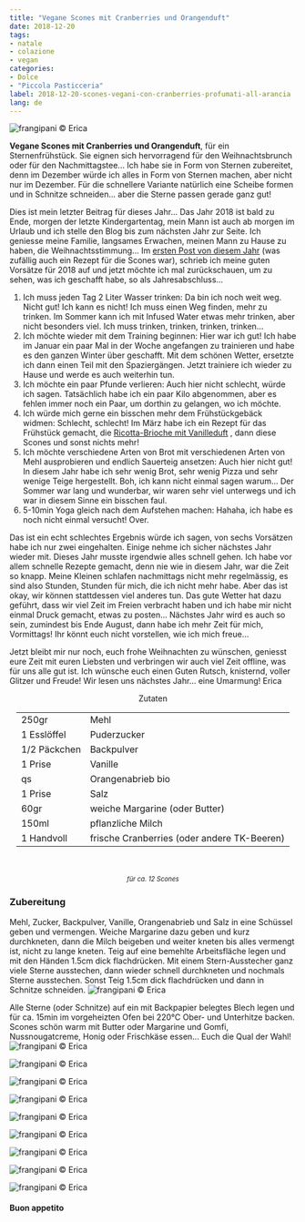```yaml
---
title: "Vegane Scones mit Cranberries und Orangenduft"
date: 2018-12-20
tags:
- natale
- colazione
- vegan
categories:
- Dolce
- "Piccola Pasticceria"
label: 2018-12-20-scones-vegani-con-cranberries-profumati-all-arancia
lang: de
---
```

![](../2018-12-20-scones-vegani-con-cranberries-profumati-all-arancia/header.jpg "frangipani © Erica")

**Vegane Scones mit Cranberries und Orangenduft**, für ein Sternenfrühstück. Sie eignen sich hervorragend für den Weihnachtsbrunch oder für den Nachmittagstee... Ich habe sie in Form von Sternen zubereitet, denn im Dezember würde ich alles in Form von Sternen machen, aber nicht nur im Dezember. Für die schnellere Variante natürlich eine Scheibe formen und in Schnitze schneiden... aber die Sterne passen gerade ganz gut!

Dies ist mein letzter Beitrag für dieses Jahr... Das Jahr 2018 ist bald zu Ende, morgen der letzte Kindergartentag, mein Mann ist auch ab morgen im Urlaub und ich stelle den Blog bis zum nächsten Jahr zur Seite. Ich geniesse meine Familie, langsames Erwachen, meinen Mann zu Hause zu haben, die Weihnachtsstimmung... Im <a href="https://frangipani.raiano.ch/2018-01-10-vellutata-arancione-e-scones-salati-con-spinaci-e-feta-de/" target="_blank">ersten Post von diesem Jahr</a> (was zufällig auch ein Rezept für die Scones war), schrieb ich meine guten Vorsätze für 2018 auf und jetzt möchte ich mal zurückschauen, um zu sehen, was ich geschafft habe, so als Jahresabschluss...

1. Ich muss jeden Tag 2 Liter Wasser trinken: Da bin ich noch weit weg. Nicht gut! Ich kann es nicht! Ich muss einen Weg finden, mehr zu trinken. Im Sommer kann ich mit Infused Water etwas mehr trinken, aber nicht besonders viel. Ich muss trinken, trinken, trinken, trinken...
2. Ich möchte wieder mit dem Training beginnen: Hier war ich gut! Ich habe im Januar ein paar Mal in der Woche angefangen zu trainieren und habe es den ganzen Winter über geschafft. Mit dem schönen Wetter, ersetzte ich dann einen Teil mit den Spaziergängen. Jetzt trainiere ich wieder zu Hause und werde es auch weiterhin tun.
3. Ich möchte ein paar Pfunde verlieren: Auch hier nicht schlecht, würde ich sagen. Tatsächlich habe ich ein paar Kilo abgenommen, aber es fehlen immer noch ein Paar, um dorthin zu gelangen, wo ich möchte.
4.  Ich würde mich gerne ein bisschen mehr dem Frühstückgebäck widmen: Schlecht, schlecht! Im März habe ich ein Rezept für das Frühstück gemacht, die <a href = "https://frangipani.raiano.ch/2018-03-01-pan-brioche-alla-ricotta-profumato-alla-vaniglia-de/" target = "_blank">Ricotta-Brioche mit Vanilleduft</a> , dann diese Scones und sonst nichts mehr!
5. Ich möchte verschiedene Arten von Brot mit verschiedenen Arten von Mehl ausprobieren und endlich Sauerteig ansetzen: Auch hier nicht gut! In diesem Jahr habe ich sehr wenig Brot, sehr wenig Pizza und sehr wenige Teige hergestellt. Boh, ich kann nicht einmal sagen warum... Der Sommer war lang und wunderbar, wir waren sehr viel unterwegs und ich war in diesem Sinne ein bisschen faul.
6. 5-10min Yoga gleich nach dem Aufstehen machen: Hahaha, ich habe es noch nicht einmal versucht! Over.

Das ist ein echt schlechtes Ergebnis würde ich sagen, von sechs Vorsätzen habe ich nur zwei eingehalten. Einige nehme ich sicher nächstes Jahr wieder mit. Dieses Jahr musste irgendwie alles schnell gehen. Ich habe vor allem schnelle Rezepte gemacht, denn nie wie in diesem Jahr, war die Zeit so knapp. Meine Kleinen schlafen nachmittags nicht mehr regelmässig, es sind also Stunden, Stunden für mich, die ich nicht mehr habe. Aber das ist okay, wir können stattdessen viel anderes tun. Das gute Wetter hat dazu geführt, dass wir viel Zeit im Freien verbracht haben und ich habe mir nicht einmal Druck gemacht, etwas zu posten... Nächstes Jahr wird es auch so sein, zumindest bis Ende August, dann habe ich mehr Zeit für mich, Vormittags! Ihr könnt euch nicht vorstellen, wie ich mich freue...

Jetzt bleibt mir nur noch, euch frohe Weihnachten zu wünschen, geniesst eure Zeit mit euren Liebsten und verbringen wir auch viel Zeit offline, was für uns alle gut ist. Ich wünsche euch einen Guten Rutsch, knisternd, voller Glitzer und Freude!
Wir lesen uns nächstes Jahr... eine Umarmung!
Erica

<div id="wrapper" style="text-align: center">
  <div id="yourdiv" style="display: inline-block;">
    <div class="ingredients" itemscope itemtype="http://schema.org/Recipe">
      <span itemprop="name" style="display:none;">Vegane Scones mit Cranberries und Orangenduft</span>
      <span itemprop="recipeCategory" style="display:none;">Süsses</span>
      <img itemprop="image" style="display:none;" class="ignore-gallery-item" src="../2018-12-20-scones-vegani-con-cranberries-profumati-all-arancia/header.jpeg"/>
      <span itemprop="author" style="display:none;">Erica Raiano</span>
      <span itemprop="description" style="display:none;">Vegane Scones mit Cranberries und Orangenduft, für ein Sternenfrühstück. Sie eignen sich hervorragend für den Weihnachtsbrunch oder für den Nachmittagstee.</span>
      <div class="ingredients-title">Zutaten</div>
      <table>
        <tbody>
          </tr>
          <tr itemprop="recipeIngredient">
            <td>250gr</td>
            <td>Mehl</td>
          </tr>
          <tr itemprop="recipeIngredient">
            <td>1 Esslöffel</td>
            <td>Puderzucker</td>
          </tr>
          <tr itemprop="recipeIngredient">
            <td>1/2 Päckchen</td>
            <td>Backpulver</td>
          </tr>
          <tr itemprop="recipeIngredient">
            <td>1 Prise</td>
            <td>Vanille</td>
          </tr>
          <tr itemprop="recipeIngredient">
            <td>qs</td>
            <td>Orangenabrieb bio</td> 
          </tr>
          <tr itemprop="recipeIngredient">
            <td>1 Prise</td>
            <td>Salz</td>      
          </tr>
          <tr itemprop="recipeIngredient">
            <td>60gr</td>
            <td>weiche Margarine (oder Butter)</td>
          </tr>
          <tr itemprop="recipeIngredient">
            <td>150ml</td>
            <td>pflanzliche Milch</td>
          </tr>
          <tr itemprop="recipeIngredient">
            <td>1 Handvoll</td>
            <td>frische Cranberries (oder andere TK-Beeren)</td>
          </tr>
        </tbody>
      </table>
      <br></br>
      <i class="pull-right" style="font-size: 80%;">für ca. 12 Scones</i>
    </div>
  </div>
</div>


<h3>
  <font color="grey">
    <i class="fa fa-cogs"></i>
  </font> Zubereitung
</h3>

Mehl, Zucker, Backpulver, Vanille, Orangenabrieb und Salz in eine Schüssel geben und vermengen. Weiche Margarine dazu geben und kurz durchkneten, dann die Milch beigeben und weiter kneten bis alles vermengt ist, nicht zu lange kneten. Teig auf eine bemehlte Arbeitsfläche legen und mit den Händen 1.5cm dick flachdrücken. Mit einem Stern-Ausstecher ganz viele Sterne ausstechen, dann wieder schnell durchkneten und nochmals Sterne ausstechen. Sonst Teig 1.5cm dick flachdrücken und dann in Schnitze schneiden.
![](../2018-12-20-scones-vegani-con-cranberries-profumati-all-arancia/impasto.jpg "frangipani © Erica")

Alle Sterne (oder Schnitze) auf ein mit Backpapier belegtes Blech legen und für ca. 15min im vorgeheizten Ofen bei 220°C Ober- und Unterhitze backen. Scones schön warm mit Butter oder Margarine und Gomfi, Nussnougatcreme, Honig oder Frischkäse essen... Euch die Qual der Wahl!
![](../2018-12-20-scones-vegani-con-cranberries-profumati-all-arancia/risultato1.jpg "frangipani © Erica")

![](../2018-12-20-scones-vegani-con-cranberries-profumati-all-arancia/risultato2.jpg "frangipani © Erica")

![](../2018-12-20-scones-vegani-con-cranberries-profumati-all-arancia/risultato3.jpg "frangipani © Erica")

![](../2018-12-20-scones-vegani-con-cranberries-profumati-all-arancia/risultato4.jpg "frangipani © Erica")

![](../2018-12-20-scones-vegani-con-cranberries-profumati-all-arancia/risultato5.jpg "frangipani © Erica")

![](../2018-12-20-scones-vegani-con-cranberries-profumati-all-arancia/risultato6.jpg "frangipani © Erica")

![](../2018-12-20-scones-vegani-con-cranberries-profumati-all-arancia/risultato7.jpg "frangipani © Erica")

![](../2018-12-20-scones-vegani-con-cranberries-profumati-all-arancia/risultato8.jpg "frangipani © Erica")

![](../2018-12-20-scones-vegani-con-cranberries-profumati-all-arancia/risultato9.jpg "frangipani © Erica")

<h4>Buon appetito
  <font color="red">
    <i class="fa fa-smile-o"></i>
  </font>
</h4>
